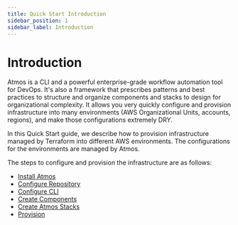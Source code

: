 ```yaml
---
title: Quick Start Introduction
sidebar_position: 1
sidebar_label: Introduction
---
```


# Introduction

Atmos is a CLI and a powerful enterprise-grade workflow automation tool for DevOps. It's also a framework that prescribes patterns and best practices
to structure and organize components and stacks to design for organizational complexity. It allows you very quickly configure and provision
infrastructure into many environments (AWS Organizational Units, accounts, regions), and make those configurations extremely DRY.

In this Quick Start guide, we describe how to provision infrastructure managed by Terraform into different AWS environments.
The configurations for the environments are managed by Atmos.

The steps to configure and provision the infrastructure are as follows:

- [Install Atmos](/quick-start/install-atmos)
- [Configure Repository](/quick-start/configure-repository)
- [Configure CLI](/quick-start/configure-cli)
- [Create Components](/quick-start/create-components)
- [Create Atmos Stacks](/quick-start/create-atmos-stacks)
- [Provision](/quick-start/provision)
